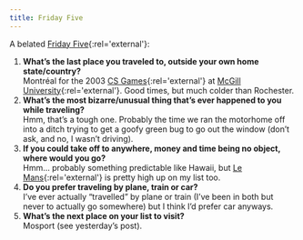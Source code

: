 ```yaml
---
title: Friday Five
---
```

A belated [Friday Five](http://fridayfive.org/ "Five questions to answer in your blog, every friday"){:rel='external'}:

1. <b>What’s the last place you traveled to, outside your own home state/country?</b>\
    Montréal for the 2003 [CS Games](http://www.cs.mcgill.ca/~jwolfs2/csgames/){:rel='external'} at [McGill University](http://www.mcgill.ca/){:rel='external'}. Good times, but much colder than Rochester.
2. <b>What’s the most bizarre/unusual thing that’s ever happened to you while traveling?</b>\
    Hmm, that’s a tough one. Probably the time we ran the motorhome off into a ditch trying to get a goofy green bug to go out the window (don’t ask, and no, I wasn’t driving).
3. <b>If you could take off to anywhere, money and time being no object, where would you go?</b>\
    Hmm… probably something predictable like Hawaii, but [Le Mans](http://www.lemans.org/){:rel='external'} is pretty high up on my list too.
4. <b>Do you prefer traveling by plane, train or car?</b>\
    I’ve ever actually “travelled” by plane or train (I’ve been in both but never to actually go somewhere) but I think I’d prefer car anyways.
5. <b>What’s the next place on your list to visit?</b>\
    Mosport (see yesterday’s post).